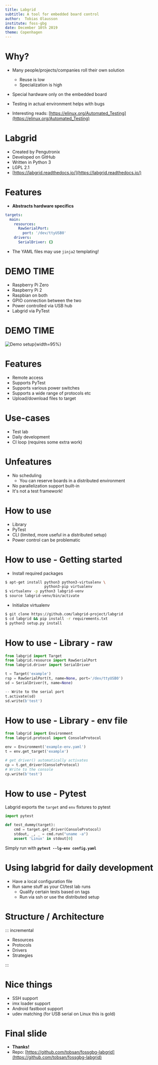 ```yaml
---
title: Labgrid
subtitle: A tool for embedded board control
author:  Tobias Olausson
institute: foss-gbg
date: December 10th 2019
theme: Copenhagen
---
```


# Why?
- Many people/projects/companies roll their own solution
    - Reuse is low
    - Specialization is high
- Special hardware only on the embedded board
- Testing in actual environment helps with bugs

- Interesting reads: [https://elinux.org/Automated_Testing](https://elinux.org/Automated_Testing)

# Labgrid
- Created by Pengutronix
- Developed on GitHub
- Written in Python 3
- LGPL 2.1
- [https://labgrid.readthedocs.io/](https://labgrid.readthedocs.io/)

# Features
- **Abstracts hardware specifics**
```yaml
targets:
  main:
    resources:
      RawSerialPort:
        port: '/dev/ttyUSB0'
    drivers:
      SerialDriver: {}
```
- The YAML files may use `jinja2` templating!

# DEMO TIME
- Raspberry Pi Zero
- Raspberry Pi 2
- Raspbian on both
- GPIO connection between the two
- Power controlled via USB hub
- Labgrid via PyTest

# DEMO TIME
![Demo setup](Pi_Labgrid_Setup.svg){width=95%}

# Features
- Remote access
- Supports PyTest
- Supports various power switches
- Supports a wide range of protocols etc
- Upload/download files to target

# Use-cases
- Test lab
- Daily development
- CI loop (requires some extra work)

# Unfeatures
- No scheduling
    - You can reserve boards in a distributed environment
- No parallelization support built-in
- It's not a test framework!

# How to use
- Library
- PyTest
- CLI (limited, more useful in a distributed setup)
- Power control can be problematic

# How to use - Getting started

- Install required packages
```bash
$ apt-get install python3 python3-virtualenv \
                  python3-pip virtualenv
$ virtualenv -p python3 labgrid-venv
$ source labgrid-venv/bin/activate
```

- Initialize virtualenv
```bash
$ git clone https://github.com/labgrid-project/labgrid
$ cd labgrid && pip install -r requirements.txt
$ python3 setup.py install
```

# How to use - Library - raw
```python
from labgrid import Target
from labgrid.resource import RawSerialPort
from labgrid.driver import SerialDriver

t = Target('example')
rsp = RawSerialPort(t, name=None, port='/dev/ttyUSB0')
sd = SerialDriver(t, name=None)

-- Write to the serial port
t.activate(sd)
sd.write(b'test')
```

# How to use - Library - env file
```python
from labgrid import Environment
from labgrid.protocol import ConsoleProtocol

env = Environment('example-env.yaml')
t = env.get_target('example')

# get_driver() automatically activates
cp = t.get_driver(ConsoleProtocol)
# Write to the console
cp.write(b'test')
```

# How to use - Pytest
Labgrid exports the `target` and `env` fixtures to pytest

```python
import pytest

def test_dummy(target):
    cmd = target.get_driver(ConsoleProtocol)
    stdout, _, _ = cmd.run("uname -a")
    assert 'Linux' in stdout[0]
```

Simply run with **`pytest --lg-env config.yaml`**

# Using labgrid for daily development
- Have a local configuration file
- Run same stuff as your CI/test lab runs
    - Qualify certain tests based on tags
    - Run via ssh or use the distributed setup

# Structure / Architecture
::: incremental

- Resources
- Protocols
- Drivers
- Strategies

:::

# Nice things
- SSH support
- imx loader support
- Android fastboot support
- udev matching (for USB serial on Linux this is gold)

# Final slide
- **Thanks!**
- Repo: [https://github.com/tobsan/fossgbg-labgrid](https://github.com/tobsan/fossgbg-labgrid)
